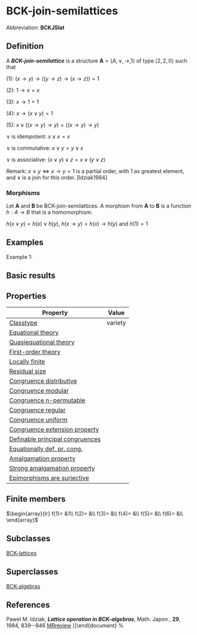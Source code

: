 # BCK-join-semilattices

Abbreviation: **BCKJSlat**
## Definition
A ***BCK-join-semilattice*** is a structure $\mathbf{A}=\langle A,\vee,\rightarrow,1\rangle$ of type $\langle 2,2,0\rangle$ such that

(1):  $(x\rightarrow y)\rightarrow ((y\rightarrow z)\rightarrow (x\rightarrow z)) = 1$

(2):  $1\rightarrow x = x$

(3):  $x\rightarrow 1 = 1$

(4):  $x\rightarrow (x\vee y) = 1$

(5):  $x\vee((x\rightarrow y)\rightarrow y) = ((x\rightarrow y)\rightarrow y)$

$\vee$ is idempotent:  $x\vee x = x$

$\vee$ is commutative:  $x\vee y = y\vee x$

$\vee$ is associative:  $(x\vee y)\vee z = x\vee (y\vee z)$

Remark: 
$x\le y \iff x\rightarrow y=1$ is a partial order, with $1$ as greatest element, and $\vee$ is a join
for this order. [Idziak1984]

### Morphisms
Let $\mathbf{A}$ and $\mathbf{B}$ be BCK-join-semilattices. A morphism from $\mathbf{A}$ to $\mathbf{B}$ is a function $h:A\rightarrow B$ that is a homomorphism: 

$h(x\vee y)=h(x)\vee h(y)$, $h(x\rightarrow y)=h(x)\rightarrow h(y)$ and $h(1)=1$

## Examples
Example 1: 

## Basic results


## Properties


|Property|Value|
|---|---|
|[Classtype](classtype.md)                        |variety |
|[Equational theory](equational_theory.md)                | |
|[Quasiequational theory](quasiequational_theory.md)           | |
|[First-order theory](first-order_theory.md)               | |
|[Locally finite](locally_finite.md)                   | |
|[Residual size](residual_size.md)                    | |
|[Congruence distributive](congruence_distributive.md)          | |
|[Congruence modular](congruence_modular.md)               | |
|[Congruence n-permutable](congruence_n-permutable.md)          | |
|[Congruence regular](congruence_regular.md)               | |
|[Congruence uniform](congruence_uniform.md)               | |
|[Congruence extension property](congruence_extension_property.md)    | |
|[Definable principal congruences](definable_principal_congruences.md)  | |
|[Equationally def. pr. cong.](equationally_def._pr._cong..md)      | |
|[Amalgamation property](amalgamation_property.md)            | |
|[Strong amalgamation property](strong_amalgamation_property.md)     | |
|[Epimorphisms are surjective](epimorphisms_are_surjective.md)      | |
## Finite members

$\begin{array}{lr}
f(1)= &1\\
f(2)= &\\
f(3)= &\\
f(4)= &\\
f(5)= &\\
f(6)= &\\
\end{array}$

## Subclasses
[BCK-lattices](bck-lattices.md) 

## Superclasses
[BCK-algebras](bck-algebras.md) 


## References


Pawel M. Idziak, ***Lattice operation in BCK-algebras***,
Math. Japon., **29**, 1984, 839--846 [MRreview](mrreviews.md)
)]\end{document}
%</pre>
